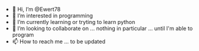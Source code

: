 - 👋 Hi, I’m @Ewert78
- 👀 I’m interested in programming
- 🌱 I’m currently learning or tryting to learn python
- 💞️ I’m looking to collaborate on ... nothing in particular ... until I'm able to program
- 📫 How to reach me ... to be updated

<!---
Ewert78/Ewert78 is a ✨ special ✨ repository because its `README.md` (this file) appears on your GitHub profile.
You can click the Preview link to take a look at your changes.
--->
